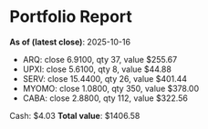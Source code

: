 # Portfolio Report
**As of (latest close)**: 2025-10-16

- ARQ: close 6.9100, qty 37, value $255.67
- UPXI: close 5.6100, qty 8, value $44.88
- SERV: close 15.4400, qty 26, value $401.44
- MYOMO: close 1.0800, qty 350, value $378.00
- CABA: close 2.8800, qty 112, value $322.56

Cash: $4.03
**Total value**: $1406.58